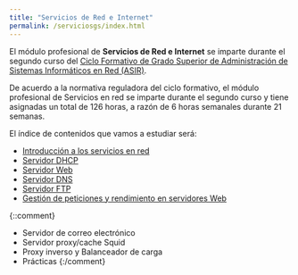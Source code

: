 ```yaml
---
title: "Servicios de Red e Internet"
permalink: /serviciosgs/index.html
---
```


El módulo profesional de **Servicios de Red e Internet** se imparte durante el segundo curso del [Ciclo Formativo de Grado Superior de Administración de Sistemas Informáticos en Red (ASIR)](http://www.aapri.es/curriculo/fp/asir).

De acuerdo a la normativa reguladora del ciclo formativo, el módulo profesional de Servicios en red se imparte durante el segundo curso y tiene asignadas un total de 126 horas, a razón de 6 horas semanales durante 21 semanas.

El índice de contenidos que vamos a estudiar será:

* [Introducción a los servicios en red](u01)
* [Servidor DHCP](u02)
* [Servidor Web](u03)
* [Servidor DNS](u04)
* [Servidor FTP](u05)
* [Gestión de peticiones y rendimiento en servidores Web](u06)

{::comment}
* Servidor de correo electrónico
* Servidor proxy/cache Squid
* Proxy inverso y Balanceador de carga
* Prácticas
{:/comment}


